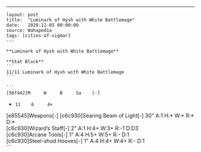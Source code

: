 ---
    layout: post
    title:  "Luminark of Hysh with White Battlemage"
    date:   2020-12-05 00:00:00
    source: Wahapedia
    tags: [cities-of-sigmar]
    ---
    
    **Luminark of Hysh with White Battlemage**
    
    **Stat Block**
    ```
    11/11 Luminark of Hysh with White Battlemage
    ```
    
    ```
    [56f442]M     W     B     Sa    [-]
*     11    6     4+    
[e85545]Weapons[-]
[c6c930]Searing Beam of Light[-]
30"    A:1    H:*    W:*    R:*    D:*   
[c6c930]Wizard’s Staff[-]
2"     A:1    H:4+   W:3+   R:-1   D:D3  
[c6c930]Arcane Tools[-]
1"     A:4    H:5+   W:5+   R:-    D:1   
[c6c930]Steel-shod Hooves[-]
1"     A:4    H:4+   W:4+   R:-    D:1   
    ```
    
    
    